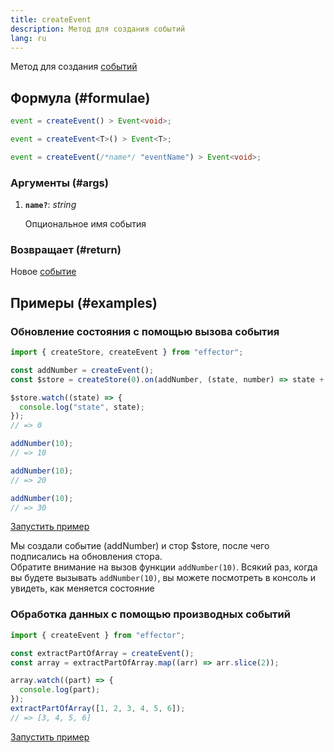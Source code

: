 ```yaml
---
title: createEvent
description: Метод для создания событий
lang: ru
---
```


Метод для создания [событий](/ru/api/effector/Event)

## Формула (#formulae)

```ts
event = createEvent() > Event<void>;

event = createEvent<T>() > Event<T>;

event = createEvent(/*name*/ "eventName") > Event<void>;
```

### Аргументы (#args)

1. **`name?`**: _string_

   Опциональное имя события

### Возвращает (#return)

Новое [событие](/ru/api/effector/Event)

## Примеры (#examples)

### Обновление состояния с помощью вызова события

```js
import { createStore, createEvent } from "effector";

const addNumber = createEvent();
const $store = createStore(0).on(addNumber, (state, number) => state + number);

$store.watch((state) => {
  console.log("state", state);
});
// => 0

addNumber(10);
// => 10

addNumber(10);
// => 20

addNumber(10);
// => 30
```

[Запустить пример](https://share.effector.dev/0OeoZMPc)

Мы создали событие (addNumber) и стор $store, после чего подписались на обновления стора.<br/>
Обратите внимание на вызов функции `addNumber(10)`. Всякий раз, когда вы будете вызывать `addNumber(10)`, вы можете посмотреть в консоль и увидеть, как меняется состояние

### Обработка данных с помощью производных событий

```js
import { createEvent } from "effector";

const extractPartOfArray = createEvent();
const array = extractPartOfArray.map((arr) => arr.slice(2));

array.watch((part) => {
  console.log(part);
});
extractPartOfArray([1, 2, 3, 4, 5, 6]);
// => [3, 4, 5, 6]
```

[Запустить пример](https://share.effector.dev/4lWsZr2k)
